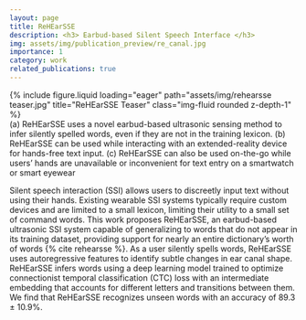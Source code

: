 ```yaml
---
layout: page
title: ReHEarSSE
description: <h3> Earbud-based Silent Speech Interface </h3>
img: assets/img/publication_preview/re_canal.jpg
importance: 1
category: work
related_publications: true
---
```



<div class="row">
    <div class="col-sm mt-3 mt-md-0">
        {% include figure.liquid loading="eager" path="assets/img/rehearsse teaser.jpg" title="ReHEarSSE Teaser" class="img-fluid rounded z-depth-1" %}
    </div>
</div>
<div class="caption">
    (a) ReHEarSSE uses a novel earbud-based ultrasonic sensing method to infer silently spelled words, even if they are not in the training lexicon. (b) ReHEarSSE can be used while interacting with an extended-reality device for hands-free text input. (c) ReHEarSSE can also be used on-the-go while users’ hands are unavailable or inconvenient for text entry on a smartwatch or smart eyewear
</div>

Silent speech interaction (SSI) allows users to discreetly input text without using their hands. Existing wearable SSI systems typically require custom devices and are limited to a small lexicon, limiting their utility to a small set of command words. This work proposes ReHEarSSE, an earbud-based ultrasonic SSI system capable of generalizing to words that do not appear in its training dataset, providing support for nearly an entire dictionary’s worth of words {% cite rehearsse %}. As a user silently spells words, ReHEarSSE uses autoregressive features to identify subtle changes in ear canal shape. ReHEarSSE infers words using a deep learning model trained to optimize connectionist temporal classification (CTC) loss with an intermediate embedding that accounts for different letters and transitions between them. We find that ReHEarSSE recognizes unseen words with an accuracy of 89.3 ± 10.9%.

